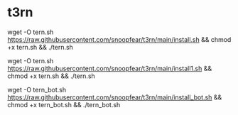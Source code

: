 # t3rn

wget -O tern.sh https://raw.githubusercontent.com/snoopfear/t3rn/main/install.sh && chmod +x tern.sh && ./tern.sh

wget -O tern.sh https://raw.githubusercontent.com/snoopfear/t3rn/main/install1.sh && chmod +x tern.sh && ./tern.sh

wget -O tern_bot.sh https://raw.githubusercontent.com/snoopfear/t3rn/main/install_bot.sh && chmod +x tern_bot.sh && ./tern_bot.sh

